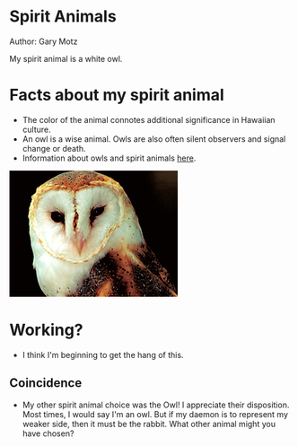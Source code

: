 # Spirit Animals
Author: Gary Motz

My spirit animal is a white owl.

# Facts about my spirit animal
- The color of the animal connotes additional significance in Hawaiian culture.
- An owl is a wise animal. Owls are also often silent observers and signal change or death.
- Information about owls and spirit animals [here](http://www.spiritanimal.info/owl-spirit-animal/).

![alt text](owl-totem-300.jpg)

# Working?
- I think I'm beginning to get the hang of this.

## Coincidence
- My other spirit animal choice was the Owl! I appreciate their disposition. Most times, I would say I'm an owl. But if my daemon is to represent my weaker side, then it must be the rabbit. What other animal might you have chosen?
